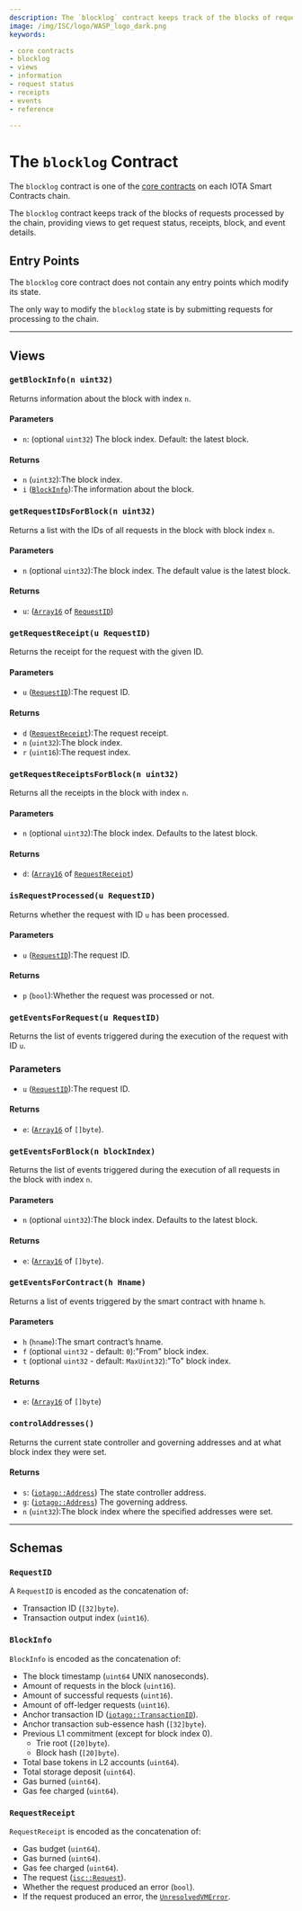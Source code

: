 ```yaml
---
description: The `blocklog` contract keeps track of the blocks of requests processed by the chain.
image: /img/ISC/logo/WASP_logo_dark.png
keywords:

- core contracts
- blocklog
- views
- information
- request status
- receipts
- events
- reference

--- 
```


# The `blocklog` Contract

The `blocklog` contract is one of the [core contracts](overview.md) on each IOTA Smart Contracts chain.

The `blocklog` contract keeps track of the blocks of requests processed by the chain, providing views to get request
status, receipts, block, and event details.

## Entry Points

The `blocklog` core contract does not contain any entry points which modify its state.

The only way to modify the `blocklog` state is by submitting requests for processing to the chain.

---

## Views

### `getBlockInfo(n uint32)`

Returns information about the block with index `n`.

#### Parameters

- `n`:  (optional `uint32`) The block index. Default: the latest block.

#### Returns

- `n` (`uint32`):The block index.
- `i` ([`BlockInfo`](#blockinfo)):The information about the block.

### `getRequestIDsForBlock(n uint32)`

Returns a list with the IDs of all requests in the block with block index `n`.

#### Parameters

- `n` (optional `uint32`):The block index. The default value is the latest block.

#### Returns

- `u`: ([`Array16`](https://github.com/dessaya/wasp/blob/develop/packages/kv/collections/array16.go)
  of [`RequestID`](#requestid))

### `getRequestReceipt(u RequestID)`

Returns the receipt for the request with the given ID.

#### Parameters

- `u` ([`RequestID`](#requestid)):The request ID.

#### Returns

- `d` ([`RequestReceipt`](#requestreceipt)):The request receipt.
- `n` (`uint32`):The block index.
- `r` (`uint16`):The request index.

### `getRequestReceiptsForBlock(n uint32)`

Returns all the receipts in the block with index `n`.

#### Parameters

- `n` (optional `uint32`):The block index. Defaults to the latest block.

#### Returns

- `d`:  ([`Array16`](https://github.com/dessaya/wasp/blob/develop/packages/kv/collections/array16.go)
  of [`RequestReceipt`](#requestreceipt))

### `isRequestProcessed(u RequestID)`

Returns whether the request with ID `u` has been processed.

#### Parameters

- `u` ([`RequestID`](#requestid)):The request ID.

#### Returns

- `p` (`bool`):Whether the request was processed or not.

### `getEventsForRequest(u RequestID)`

Returns the list of events triggered during the execution of the request with ID `u`.

### Parameters

- `u` ([`RequestID`](#requestid)):The request ID.

#### Returns

- `e`: ([`Array16`](https://github.com/dessaya/wasp/blob/develop/packages/kv/collections/array16.go) of `[]byte`).

### `getEventsForBlock(n blockIndex)`

Returns the list of events triggered during the execution of all requests in the block with index `n`.

#### Parameters

- `n` (optional `uint32`):The block index. Defaults to the latest block.

#### Returns

- `e`: ([`Array16`](https://github.com/dessaya/wasp/blob/develop/packages/kv/collections/array16.go) of `[]byte`).

### `getEventsForContract(h Hname)`

Returns a list of events triggered by the smart contract with hname `h`.

#### Parameters

- `h` (`hname`):The smart contract’s hname.
- `f` (optional `uint32` - default: `0`):"From" block index.
- `t` (optional `uint32` - default: `MaxUint32`):"To" block index.

#### Returns

- `e`: ([`Array16`](https://github.com/dessaya/wasp/blob/develop/packages/kv/collections/array16.go) of `[]byte`)

### `controlAddresses()`

Returns the current state controller and governing addresses and at what block index they were set.

#### Returns

- `s`: ([`iotago::Address`](https://github.com/iotaledger/iota.go/blob/develop/address.go)) The state controller
  address.
- `g`: ([`iotago::Address`](https://github.com/iotaledger/iota.go/blob/develop/address.go)) The governing address.
- `n` (`uint32`):The block index where the specified addresses were set.

---

## Schemas

### `RequestID`

A `RequestID` is encoded as the concatenation of:

- Transaction ID (`[32]byte`).
- Transaction output index (`uint16`).

### `BlockInfo`

`BlockInfo` is encoded as the concatenation of:

- The block timestamp (`uint64` UNIX nanoseconds).
- Amount of requests in the block (`uint16`).
- Amount of successful requests (`uint16`).
- Amount of off-ledger requests (`uint16`).
- Anchor transaction ID ([`iotago::TransactionID`](https://github.com/iotaledger/iota.go/blob/develop/transaction.go)).
- Anchor transaction sub-essence hash (`[32]byte`).
- Previous L1 commitment (except for block index 0).
    - Trie root (`[20]byte`).
    - Block hash (`[20]byte`).
- Total base tokens in L2 accounts (`uint64`).
- Total storage deposit (`uint64`).
- Gas burned (`uint64`).
- Gas fee charged (`uint64`).

### `RequestReceipt`

`RequestReceipt` is encoded as the concatenation of:

- Gas budget (`uint64`).
- Gas burned (`uint64`).
- Gas fee charged (`uint64`).
- The request ([`isc::Request`](https://github.com/iotaledger/wasp/blob/develop/packages/isc/request.go)).
- Whether the request produced an error (`bool`).
- If the request produced an error, the
  [`UnresolvedVMError`](./errors.md#unresolvedvmerror).
